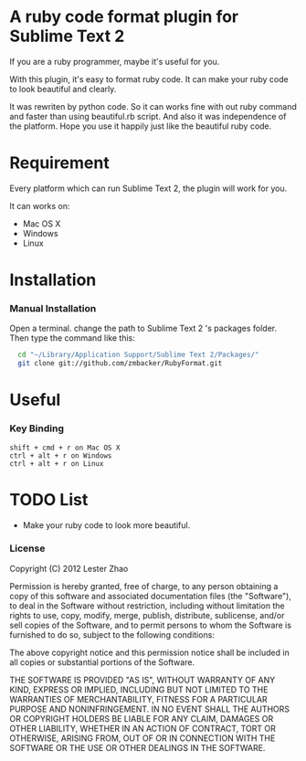 # A ruby code format plugin for Sublime Text 2

If you are a ruby programmer, maybe it's useful for you.

With this plugin, it's easy to format ruby code. It can make your ruby code to look beautiful and clearly.

It was rewriten by python code. So it can works fine with out ruby command and faster than using beautiful.rb script.
And also it was independence of the platform.
Hope you use it happily just like the beautiful ruby code.

# Requirement
 Every platform which can run Sublime Text 2, the plugin will work for you.

 It can works on:
- Mac OS X
- Windows
- Linux


# Installation


### Manual Installation
Open a terminal. change the path to Sublime Text 2 's packages folder.
Then type the command like this:
```bash
  cd "~/Library/Application Support/Sublime Text 2/Packages/"
  git clone git://github.com/zmbacker/RubyFormat.git
```

# Useful

### Key Binding
```
shift + cmd + r on Mac OS X
ctrl + alt + r on Windows
ctrl + alt + r on Linux
```


# TODO List
- Make your ruby code to look more beautiful.



### License
Copyright (C) 2012 Lester Zhao

Permission is hereby granted, free of charge, to any person obtaining a copy of
this software and associated documentation files (the "Software"), to deal in
the Software without restriction, including without limitation the rights to
use, copy, modify, merge, publish, distribute, sublicense, and/or sell copies
of the Software, and to permit persons to whom the Software is furnished to do
so, subject to the following conditions:

The above copyright notice and this permission notice shall be included in all
copies or substantial portions of the Software.

THE SOFTWARE IS PROVIDED "AS IS", WITHOUT WARRANTY OF ANY KIND, EXPRESS OR
IMPLIED, INCLUDING BUT NOT LIMITED TO THE WARRANTIES OF MERCHANTABILITY,
FITNESS FOR A PARTICULAR PURPOSE AND NONINFRINGEMENT. IN NO EVENT SHALL THE
AUTHORS OR COPYRIGHT HOLDERS BE LIABLE FOR ANY CLAIM, DAMAGES OR OTHER
LIABILITY, WHETHER IN AN ACTION OF CONTRACT, TORT OR OTHERWISE, ARISING FROM,
OUT OF OR IN CONNECTION WITH THE SOFTWARE OR THE USE OR OTHER DEALINGS IN THE
SOFTWARE.

